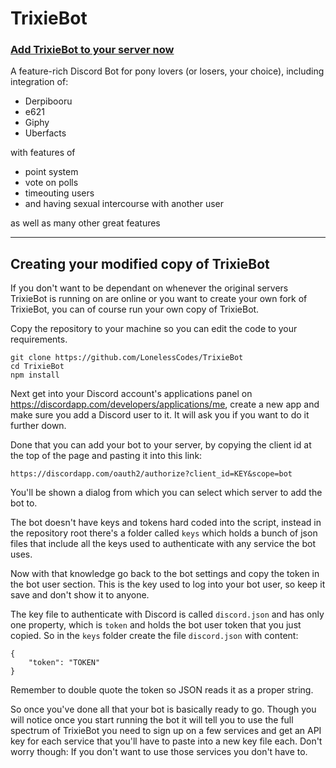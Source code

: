 # TrixieBot

### [Add TrixieBot to your server now](discordapp.com/oauth2/authorize?client_id=397037692963258368&scope=bot)

A feature-rich Discord Bot for pony lovers (or losers, your choice), including integration of:

* Derpibooru
* e621
* Giphy
* Uberfacts

with features of

* point system
* vote on polls
* timeouting users
* and having sexual intercourse with another user

as well as many other great features

---
## Creating your modified copy of TrixieBot

If you don't want to be dependant on whenever the original servers TrixieBot is running on are online or you want to create your own fork of TrixieBot, you can of course run your own copy of TrixieBot.

Copy the repository to your machine so you can edit the code to your requirements.

```
git clone https://github.com/LonelessCodes/TrixieBot
cd TrixieBot
npm install
```

Next get into your Discord account's applications panel on https://discordapp.com/developers/applications/me, create a new app and make sure you add a Discord user to it. It will ask you if you want to do it further down.

Done that you can add your bot to your server, by copying the client id at the top of the page and pasting it into this link:

```https://discordapp.com/oauth2/authorize?client_id=KEY&scope=bot```

You'll be shown a dialog from which you can select which server to add the bot to.

The bot doesn't have keys and tokens hard coded into the script, instead in the repository root there's a folder called ```keys``` which holds a bunch of json files that include all the keys used to authenticate with any service the bot uses. 

Now with that knowledge go back to the bot settings and copy the token in the bot user section. This is the key used to log into your bot user, so keep it save and don't show it to anyone.

The key file to authenticate with Discord is called ```discord.json``` and has only one property, which is ```token``` and holds the bot user token that you just copied. So in the ```keys``` folder create the file ```discord.json``` with content:

```
{
    "token": "TOKEN"
}
```

Remember to double quote the token so JSON reads it as a proper string.

So once you've done all that your bot is basically ready to go. Though you will notice once you start running the bot it will tell you to use the full spectrum of TrixieBot you need to sign up on a few services and get an API key for each service that you'll have to paste into a new key file each. Don't worry though: If you don't want to use those services you don't have to.
